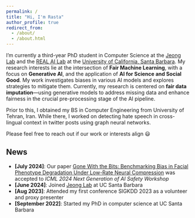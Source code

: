 ```yaml
---
permalink: /
title: "Hi, I'm Rasta"
author_profile: true
redirect_from: 
  - /about/
  - /about.html
---
```


I’m currently a third-year PhD student in Computer Science at the [Jeong Lab](https://haewonjeong.com/) and the [REAL AI Lab](https://www.ai.ece.ucsb.edu/) at the [University of California, Santa Barbara](https://www.ucsb.edu/).
My research interests lie at the intersection of **Fair Machine Learning**, with a focus on **Generative AI**, and the application of **AI for Science and Social Good**. My work investigates biases in various AI models and explores strategies to mitigate them. Currently, my research is centered on **fair data imputation**—using generative models to address missing data and enhance fairness in the crucial pre-processing stage of the AI pipeline.

Prior to this, I obtained my BS in Computer Engineering from University of Tehran, Iran. While there, I worked on detecting hate speech in cross-lingual context in twitter posts using graph neural networks. 
        
Please feel free to reach out if our work or interests align 😃


News
------

- **[July 2024]**: Our paper [Gone With the Bits: Benchmarking Bias in Facial Phenotype Degradation Under Low-Rate Neural Compression](https://openreview.net/pdf?id=zIrvyQdIG4) was accepted to *ICML 2024 Next Generation of AI Safety Workshop*
- **[June 2024]**: Joined [Jeong Lab](https://haewonjeong.com/) at UC Santa Barbara
- **[Aug 2023]**: Attended my first conference SIGKDD 2023 as a volunteer and proxy presenter
- **[September 2022]**: Started my PhD in computer science at UC Santa Barbara
